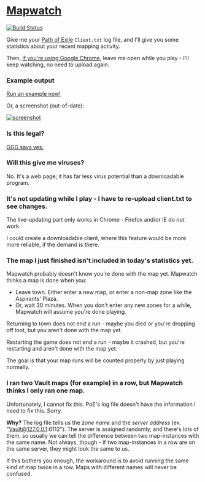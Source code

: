 # [Mapwatch](https://erosson.github.io/mapwatch)

[![Build Status](https://travis-ci.org/erosson/mapwatch.svg?branch=master)](https://travis-ci.org/erosson/mapwatch)

Give me your [Path of Exile](https://www.pathofexile.com) `Client.txt` log file, and I'll give you some statistics about your recent mapping activity.

Then, [if you're using Google Chrome](https://chrome.google.com), leave me open while you play - I'll keep watching, no need to upload again.

### Example output

[Run an example now!](https://erosson.github.io/mapwatch?example=stripped-client.txt#/history)

Or, a screenshot (out-of-date):

[![screenshot](https://imgur.com/gGA5Ara.png)](https://imgur.com/gGA5Ara)

### Is this legal?

[GGG says yes.](https://imgur.com/44uuaiz)

### Will this give me viruses?

No. It's a web page; it has far less virus potential than a downloadable program.

### It's not updating while I play - I have to re-upload client.txt to see changes.

The live-updating part only works in Chrome - Firefox and/or IE do *not* work.

I could create a downloadable client, where this feature would be more more reliable, if the demand is there.

### The map I just finished isn't included in today's statistics yet.

Mapwatch probably doesn't know you're done with the map yet. Mapwatch thinks a map is done when you:

* Leave town. Either enter a new map, or enter a non-map zone like the Aspirants' Plaza.
* Or, wait 30 minutes. When you don't enter any new zones for a while, Mapwatch will assume you're done playing.

Returning to town does not end a run - maybe you died or you're dropping off loot, but you aren't done with the map yet.

Restarting the game does not end a run - maybe it crashed, but you're restarting and aren't done with the map yet.

The goal is that your map runs will be counted properly by just playing normally.

### I ran two Vault maps (for example) in a row, but Mapwatch thinks I only ran one map.

Unfortunately, I cannot fix this. PoE's log file doesn't have the information I need to fix this. Sorry.

**Why?** The log file tells us the *zone name* and the *server address* (ex. "Vault@127.0.0.1:6112"). The server is assigned randomly, and there's lots of them, so usually we can tell the difference between two map-instances with the same name. Not always, though - if two map-instances in a row are on the same server, they might look the same to us.

If this bothers you enough, the workaround is to avoid running the same kind of map twice in a row. Maps with different names will never be confused.
